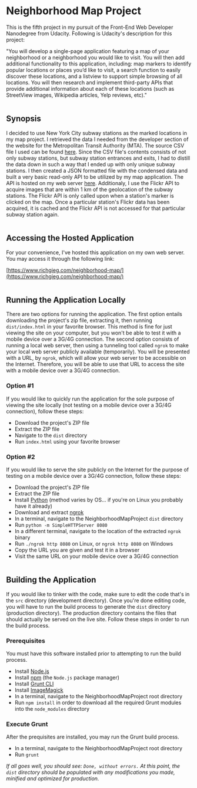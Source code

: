 # Neighborhood Map Project

This is the fifth project in my pursuit of the Front-End Web Developer
Nanodegree from Udacity. Following is Udacity's description for this project:

"You will develop a single-page application featuring a map of your neighborhood
or a neighborhood you would like to visit. You will then add additional
functionality to this application, including: map markers to identify popular
locations or places you’d like to visit, a search function to easily discover
these locations, and a listview to support simple browsing of all locations. You
will then research and implement third-party APIs that provide additional
information about each of these locations (such as StreetView images, Wikipedia
articles, Yelp reviews, etc)."
```
```

## Synopsis

I decided to use New York City subway stations as the marked locations in my
map project. I retrieved the data I needed from the developer section of the
website for the Metropolitan Transit Authority (MTA). The source CSV file I
used can be found [here](http://web.mta.info/developers/data/nyct/subway/StationEntrances.csv).
Since the CSV file's contents consists of not only subway stations, but subway
station entrances and exits, I had to distill the data down in such a way that
I ended up with only unique subway stations. I then created a JSON formatted
file with the condensed data and built a very basic read-only API to be utilized by my map
application. The API is hosted on my web server [here](https://www.richgieg.com/nyc-subway-api/stations).
Additionaly, I use the Flickr API to acquire images that are within 1 km of the
geolocation of the subway stations. The Flickr API is only called upon when a
station's marker is clicked on the map. Once a particular station's Flickr
data has been acquired, it is cached and the Flickr API is not accessed for
that particular subway station again.
```
```

## Accessing the Hosted Application

For your convenience, I've hosted this application on my own web server. You
may access it through the following link:

[https://www.richgieg.com/neighborhood-map/](https://www.richgieg.com/neighborhood-map/)
```
```

## Running the Application Locally

There are two options for running the application. The first option entails
downloading the project's zip file, extracting it, then running `dist/index.html`
in your favorite browser. This method is fine for just viewing the site on your
computer, but you won't be able to test it with a mobile device over a 3G/4G
connection. The second option consists of running a local web server, then
using a tunneling tool called `ngrok` to make your local web server publicly
available (temporarily). You will be presented with a URL, by `ngrok`, which will
allow your web server to be accessible on the Internet. Therefore, you will be
able to use that URL to access the site with a mobile device over a 3G/4G connection.

### Option #1

If you would like to quickly run the application for the sole purpose of viewing the
site locally (not testing on a mobile device over a 3G/4G connection), follow these
steps:

- Download the project's ZIP file
- Extract the ZIP file
- Navigate to the `dist` directory
- Run `index.html` using your favorite browser

### Option #2

If you would like to serve the site publicly on the Internet for the purpose of testing
on a mobile device over a 3G/4G connection, follow these steps:

- Download the project's ZIP file
- Extract the ZIP file
- Install [Python](https://www.python.org/downloads/) (method varies by OS... if you're on Linux you probably have it already)
- Download and extract [ngrok](https://ngrok.com/download)
- In a terminal, navigate to the NeighborhoodMapProject `dist` directory
- Run `python -m SimpleHTTPServer 8080`
- In a different terminal, navigate to the location of the extracted `ngrok` binary
- Run `./ngrok http 8080` on Linux, or `ngrok http 8080` on Windows
- Copy the URL you are given and test it in a browser
- Visit the same URL on your mobile device over a 3G/4G connection
```
```

## Building the Application

If you would like to tinker with the code, make sure to edit the code that's
in the `src` directory (development directory). Once you're done editing code,
you will have to run the build process to generate the `dist` directory
(production directory). The production directory contains the files that
should actually be served on the live site. Follow these steps in order to
run the build process.

### Prerequisites

You must have this software installed prior to attempting to run the build process.

- Install [Node.js](https://nodejs.org/en/download/)
- Install [npm](http://blog.npmjs.org/post/85484771375/how-to-install-npm) (the `Node.js` package manager)
- Install [Grunt CLI](http://gruntjs.com/getting-started)
- Install [ImageMagick](http://www.imagemagick.org/script/binary-releases.php)
- In a terminal, navigate to the NeighborhoodMapProject root directory
- Run `npm install` in order to download all the required Grunt modules into the `node_modules` directory

### Execute Grunt

After the prequisites are installed, you may run the Grunt build process.

- In a terminal, navigate to the NeighborhoodMapProject root directory
- Run `grunt`

*If all goes well, you should see: `Done, without errors.` At this point, the `dist`
directory should be populated with any modifications you made, minified and optimized
for production.*
